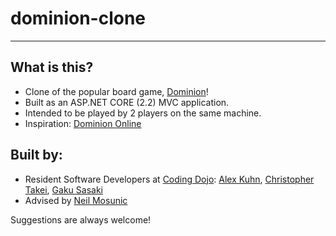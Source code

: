 # dominion-clone
---
## What is this?
- Clone of the popular board game, [Dominion](https://www.riograndegames.com/games.html?id=278)!
- Built as an ASP.NET CORE (2.2) MVC application.
- Intended to be played by 2 players on the same machine.
- Inspiration: [Dominion Online](https://dominion.games/)

## Built by:
- Resident Software Developers at [Coding Dojo](https://www.codingdojo.com/orange-county): [Alex Kuhn](https://github.com/a-kuhn), [Christopher Takei](https://github.com/Ctakei), [Gaku Sasaki](https://github.com/gsasaki23)
- Advised by [Neil Mosunic](https://github.com/neilm813)

Suggestions are always welcome!

